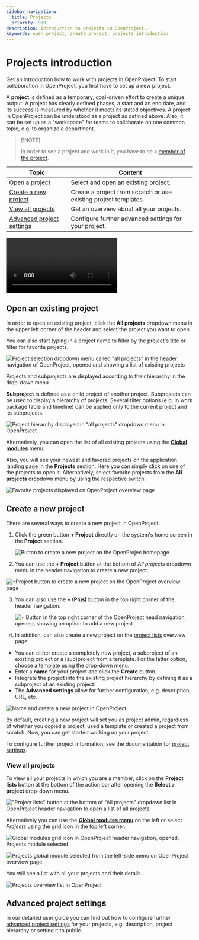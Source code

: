 ```yaml
---
sidebar_navigation:
  title: Projects
  priority: 900
description: Introduction to projects in OpenProject.
keywords: open project, create project, projects introduction
---
```

# Projects introduction

Get an introduction how to work with projects in OpenProject. To start collaboration in OpenProject, you first have to set up a new project.

<div class="glossary">

A **project** is defined as a temporary, goal-driven effort to create a unique output. A project has clearly defined phases, a start and an end date, and its success is measured by whether it meets its stated objectives.
A project in OpenProject can be understood as a project as defined above. Also, it can be set up as a "workspace" for teams to collaborate on one common topic, e.g. to organize a department.

</div>

>  [!NOTE]
>
> In order to see a project and work in it, you have to be a [member of the project](../invite-members).

| Topic                                                   | Content                                                      |
| ------------------------------------------------------- | ------------------------------------------------------------ |
| [Open a project](#open-an-existing-project)             | Select and open an existing project.                         |
| [Create a new project](#create-a-new-project)           | Create a project from scratch or use existing project templates. |
| [View all projects](#view-all-projects)                 | Get an overview about all your projects.                     |
| [Advanced project settings](#advanced-project-settings) | Configure further advanced settings for your project.        |

<video src="https://openproject-docs.s3.eu-central-1.amazonaws.com/videos/OpenProject-Projects-Introduction.mp4"></video>

## Open an existing project

In order to open an existing project, click the **All projects** dropdown menu in the upper left corner of the header and select the project you want to open.

You can also start typing in a project name to filter by the project's title or filter for favorite projects. 

![Project selection dropdown menu called "all projects" in the header navigation of OpenProject, opened and showing a list of existing projects](openproject_getting_started_all_projects_menu.png)

Projects and subprojects are displayed according to their hierarchy in the drop-down menu.

<div class="glossary">

**Subproject** is defined as a child project of another project. Subprojects can be used to display a hierarchy of projects. Several filter options (e.g. in work package table and timeline) can be applied only to the current project and its subprojects.

</div>

![Project hierarchy displayed in "all projects" dropdown menu in OpenProject](openproject_getting_started_project_hierarchy.png)

Alternatively, you can open the list of all existing projects using the [**Global modules**](../../user-guide/home/global-modules/#projects) menu.

Also, you will see your newest and favored projects on the application landing page in the **Projects** section. Here you can simply click on one of the projects to open it. Alternatively, select favorite projects from the **All projects** dropdown menu by using the respective switch.

![Favorite projects displayed on OpenProject overview page](openproject_getting_started_favorite_projects.png)

## Create a new project

There are several ways to create a new project in OpenProject. 

1. Click the green button **+ Project** directly on the system's home screen in the **Project** section.

   ![Button to create a new project on the OpenProjec homepage](openproject_getting_started_project_new_project_button.png)

2. You can use the **+ Project** button at the bottom of *All projects* dropdown menu in the header navigation to create a new project.

![+Project button to create a new project on the OpenProject overview page](openproject_getting_started_project_new_project_button_projects_dropdown.png)

3. You can also use the **+ (Plus)** button in the top right corner of the header navigation. 

   ![+ Button in the top right corner of the OpenProject head navigation, opened, showing an option to add a new project](openproject_getting_started_project_plust_button_add_project.png)

4. In addition, can also create a new project on the [project lists](../../user-guide/projects/project-lists/) overview page. 

- You can either create a completely new project, a subproject of an existing project or a (sub)project from a template. For the latter option, choose a [template](../../user-guide/projects/project-templates/#create-a-project-template) using the drop-down menu.
- Enter a **name** for your project and click the **Create** button.
- Integrate the project into the existing project hierarchy by defining it as a subproject of an existing project.
- The **Advanced settings** allow for further configuration, e.g. description, URL, etc.

![Name and create a new project in OpenProject](openproject_getting_started_new_project_form.png)

By default, creating a new project will set you as project admin, regardless of whether you copied a project, used a template or created a project from scratch. Now, you can get started working on your project.

To configure further project information, see the documentation for [project settings](../../user-guide/projects/project-settings/project-information/).

### View all projects

To view all your projects in which you are a member, click on the **Project lists** button at the bottom of the action bar after opening the **Select a project** drop-down menu.

!["Project lists" button at the bottom of "All projects" dropdown list in OpenProject header navigation to open a list of all projects](openproject_getting_started_project_lists_button.png)

Alternatively you can use the [**Global modules menu**](../../user-guide/home/global-modules/#projects) on the left or select *Projects* using the grid icon in the top left corner.

![*Global modules* grid icon in OpenProject header navigation, opened, Projects module selected](openproject_getting_started_global_modules_icon_projects.png)

![Projects global module selected from the left-side menu on OpenProject overview page](openproject_getting_started_global_modules_projects.png)

You will see a list with all your projects and their details.

![Projects overview list in OpenProject](openproject_getting_started_project_lists_overview.png)

## Advanced project settings

In our detailed user guide you can find out how to configure further [advanced project settings](../../user-guide/projects/) for your projects, e.g. description, project hierarchy or setting it to public.
